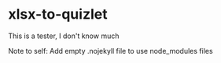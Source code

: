 # xlsx-to-quizlet
This is a tester, I don't know much

Note to self: Add empty .nojekyll file to use node_modules files
